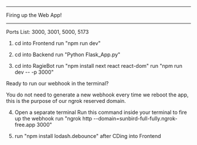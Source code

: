 **********************
Firing up the Web App!
**********************

Ports List:
3000, 3001, 5000, 5173

1. cd into Frontend
run "npm run dev"

2. cd into Backend
run "Python Flask_App.py"

3. cd into RagieBot
run "npm install next react react-dom"
run "npm run dev -- -p 3000"

Ready to run our webhook in the terminal?

You do not need to generate a new webhook 
every time we reboot the app, this is the
purpose of our ngrok reserved domain.

4. Open a separate terminal
Run this command inside your terminal to fire up the webhook
run "ngrok http --domain=sunbird-full-fully.ngrok-free.app 3000"

5. run "npm install lodash.debounce" after CDing into Frontend
